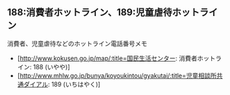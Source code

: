 ## 188:消費者ホットライン、189:児童虐待ホットライン

消費者、児童虐待などのホットライン電話番号メモ
* [http://www.kokusen.go.jp/map/:title=国民生活センター: 消費者ホットライン: 188 (いやや)]
* [http://www.mhlw.go.jp/bunya/koyoukintou/gyakutai/:title=児童相談所共通ダイアル: 189 (いちはやく)]

